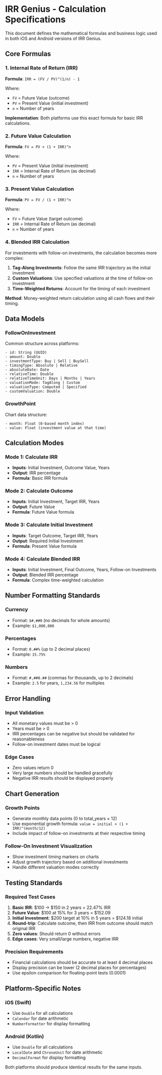 # IRR Genius - Calculation Specifications

This document defines the mathematical formulas and business logic used in both iOS and Android versions of IRR Genius.

## Core Formulas

### 1. Internal Rate of Return (IRR)

**Formula**: `IRR = (FV / PV)^(1/n) - 1`

Where:
- `FV` = Future Value (outcome)
- `PV` = Present Value (initial investment)
- `n` = Number of years

**Implementation**: Both platforms use this exact formula for basic IRR calculations.

### 2. Future Value Calculation

**Formula**: `FV = PV × (1 + IRR)^n`

Where:
- `PV` = Present Value (initial investment)
- `IRR` = Internal Rate of Return (as decimal)
- `n` = Number of years

### 3. Present Value Calculation

**Formula**: `PV = FV / (1 + IRR)^n`

Where:
- `FV` = Future Value (target outcome)
- `IRR` = Internal Rate of Return (as decimal)
- `n` = Number of years

### 4. Blended IRR Calculation

For investments with follow-on investments, the calculation becomes more complex:

1. **Tag-Along Investments**: Follow the same IRR trajectory as the initial investment
2. **Custom Valuations**: Use specified valuations at the time of follow-on investment
3. **Time-Weighted Returns**: Account for the timing of each investment

**Method**: Money-weighted return calculation using all cash flows and their timing.

## Data Models

### FollowOnInvestment

Common structure across platforms:

```
- id: String (UUID)
- amount: Double
- investmentType: Buy | Sell | BuySell
- timingType: Absolute | Relative
- absoluteDate: Date
- relativeTime: Double
- relativeTimeUnit: Days | Months | Years
- valuationMode: TagAlong | Custom
- valuationType: Computed | Specified
- customValuation: Double
```

### GrowthPoint

Chart data structure:

```
- month: Float (0-based month index)
- value: Float (investment value at that time)
```

## Calculation Modes

### Mode 1: Calculate IRR
- **Inputs**: Initial Investment, Outcome Value, Years
- **Output**: IRR percentage
- **Formula**: Basic IRR formula

### Mode 2: Calculate Outcome
- **Inputs**: Initial Investment, Target IRR, Years
- **Output**: Future Value
- **Formula**: Future Value formula

### Mode 3: Calculate Initial Investment
- **Inputs**: Target Outcome, Target IRR, Years
- **Output**: Required Initial Investment
- **Formula**: Present Value formula

### Mode 4: Calculate Blended IRR
- **Inputs**: Initial Investment, Final Outcome, Years, Follow-on Investments
- **Output**: Blended IRR percentage
- **Formula**: Complex time-weighted calculation

## Number Formatting Standards

### Currency
- Format: `$#,##0` (no decimals for whole amounts)
- Example: `$1,000,000`

### Percentages
- Format: `0.##%` (up to 2 decimal places)
- Example: `15.75%`

### Numbers
- Format: `#,##0.##` (commas for thousands, up to 2 decimals)
- Example: `2.5` for years, `1,234.56` for multiples

## Error Handling

### Input Validation
- All monetary values must be > 0
- Years must be > 0
- IRR percentages can be negative but should be validated for reasonableness
- Follow-on investment dates must be logical

### Edge Cases
- Zero values return 0
- Very large numbers should be handled gracefully
- Negative IRR results should be displayed properly

## Chart Generation

### Growth Points
- Generate monthly data points (0 to total_years × 12)
- Use exponential growth formula: `value = initial × (1 + IRR)^(month/12)`
- Include impact of follow-on investments at their respective timing

### Follow-On Investment Visualization
- Show investment timing markers on charts
- Adjust growth trajectory based on additional investments
- Handle different valuation modes correctly

## Testing Standards

### Required Test Cases
1. **Basic IRR**: $100 → $150 in 2 years = 22.47% IRR
2. **Future Value**: $100 at 15% for 3 years = $152.09
3. **Initial Investment**: $200 target at 10% in 5 years = $124.18 initial
4. **Round-trip**: Calculate outcome, then IRR from outcome should match original IRR
5. **Zero values**: Should return 0 without errors
6. **Edge cases**: Very small/large numbers, negative IRR

### Precision Requirements
- Financial calculations should be accurate to at least 4 decimal places
- Display precision can be lower (2 decimal places for percentages)
- Use epsilon comparison for floating-point tests (0.0001)

## Platform-Specific Notes

### iOS (Swift)
- Use `Double` for all calculations
- `Calendar` for date arithmetic
- `NumberFormatter` for display formatting

### Android (Kotlin)
- Use `Double` for all calculations  
- `LocalDate` and `ChronoUnit` for date arithmetic
- `DecimalFormat` for display formatting

Both platforms should produce identical results for the same inputs.